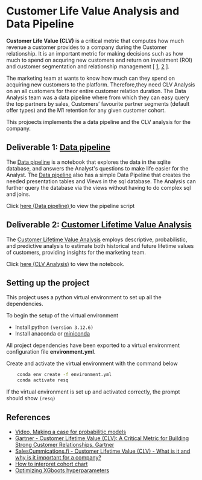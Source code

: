 # Customer Life Value Analysis and Data Pipeline

**Customer Life Value (CLV)** is a critical metric that computes how much revenue a customer provides to a company during the Customer relationship. It is an important metric for making decisions such as how much to spend on acquring new customers and return on investment (ROI) and customer segmentation and relationship management [ [1][gartner_clv], [2][SalesCommmunication.fi] ].

The marketing team at wants to know how much can they spend on acquiring new customers to the platform. Therefore,they need CLV Analysis on an all customers for theor entire customer relation duration. The Data Analysis team was a  data pipeline where from which they can easy query the top partners by sales, Customers’ favourite partner segments (default offer types) and the M1 retention for any given customer cohort.

This projoects implements the a data pipeline and the CLV analysis for the company. 

## Deliverable 1: [Data pipeline][data_pipeline]

The [Data pipeline][data_pipeline] is a notebook that explores the data in the sqlite database, and answers the Analyst's questions to make life easier for the Analyst. The [Data pipeline][data_pipeline] also has a simple Data Pipeline that creates the needed presentation tables and Views in the sql database. The Analysis can further query the database via the views without having to do complex sql and joins. 

Click [here (Data pipeline) ][data_pipeline] to view the pipeline script

## Deliverable 2: [Customer Lifetime Value Analysis][clv_analysis]

The [Customer Lifetime Value Analysis](clv_analysis) employs descriptive, probabilistic, and predictive analysis to estimate both historical and future lifetime values of customers, providing insights for the marketing team.

Click [here (CLV Analysis)][data_pipeline] to view the notebook.

## Setting up the project

This project uses a python virtual environment to set up all the dependencies.

To begin the setup of the virtual environment

*  Install python `(version 3.12.6)`
*  Install anaconda or [miniconda][minconda]

All project dependencies have been exported to a virtual environment configuration file **environment.yml**.

Create and activate the virtual environment with the command below

````bash 
    conda env create -f environment.yml
    conda activate resq 
````

If the virtual environment is set up and activated correctly, the prompt should show
   `(resq)`

## References

* [Video, Making a case for probabilitic models][firstMarkCapital]
* [Gartner - Customer Lifetime Value (CLV): A Critical Metric for Building Strong Customer Relationships, Gartner][gartner_clv]
* [SalesCummications.fi - Customer Lifetime Value (CLV) - What is it and why is it important for a company?][SalesCommmunication.fi]
* [How to interpret cohort chart][interpret_cohort_chart]
* [Optimizing XGboots hyperparameters][xgboost_hyperparameter_optimization]


[gartner_clv]: https://www.gartner.com/en/digital-markets/insights/what-is-customer-lifetime-value
[SalesCommmunication.fi]: https://www.salescommunications.fi/vastaukset/kuinka-asiakkaan-elinkaaren-arvo-lasketaan
[minconda]: https://docs.conda.io/en/latest/miniconda.html
[interpret_cohort_chart]: https://www.adverity.com/blog/is-mastering-cohort-analysis-worth-the-challenge
[data_pipeline]: data-exploration-and-pipeline.ipynb
[clv_analysis]: customer-lifetime-value-analysis.ipynb
[firstMarkCapital]: https://www.youtube.com/watch?v=guj2gVEEx4s&ab_channel=FirstMarkCapital
[xgboost_hyperparameter_optimization]: https://medium.com/@rithpansanga/optimizing-xgboost-a-guide-to-hyperparameter-tuning-77b6e48e289d
